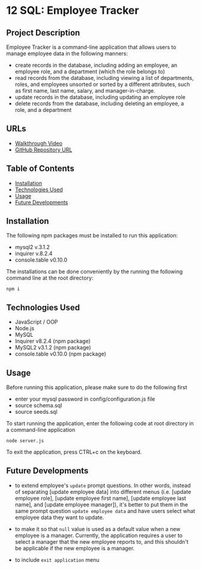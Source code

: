 # **12 SQL: Employee Tracker**

## **Project Description**
Employee Tracker is a command-line application that allows users to manage employee data in the following manners:
- create records in the database, including adding an employee, an employee role, and a department (which the role belongs to)
- read records from the database, including viewing a list of departments, roles, and employees unsorted or sorted by a different attributes, such as first name, last name, salary, and manager-in-charge.
- update records in the database, including updating an employee role 
- delete records from the database, including deleting an employee, a role, and a department

## **URLs**
- [Walkthrough Video](https://drive.google.com/file/d/1iZjH1nZZguKI6Zu8BHy8pr4eBl--_2a9/view?usp=sharing)
- [GitHub Repository URL](https://github.com/jouriena11/employee-tracker)

## **Table of Contents**
- <a href="#installation">Installation</a>
- <a href="#technologies-used">Technologies Used</a>
- <a href="#usage">Usage</a>
- <a href="#future-developments">Future Developments</a>

## **Installation**
The following npm packages must be installed to run this application:
- mysql2 v.3.1.2
- inquirer v.8.2.4
- console.table v0.10.0

The installations can be done conveniently by the running the following command line at the root directory: 
```
npm i
```

## **Technologies Used**
- JavaScript / OOP
- Node.js
- MySQL
- Inquirer v8.2.4 (npm package)
- MySQL2 v3.1.2 (npm package)
- console.table v0.10.0 (npm package)

## **Usage**
Before running this application, please make sure to do the following first
- enter your mysql password in config/configuration.js file
- source schema.sql
- source seeds.sql

To start running the application, enter the following code at root directory in a command-line application
```
node server.js
```
To exit the application, press CTRL+c on the keyboard.
## **Future Developments**

- to extend employee's `update` prompt questions. In other words, instead of separating [update employee data] into different menus (i.e. [update employee role], [update employee first name], [update employee last name], and [update employee manager]), it's better to put them in the same prompt question `update employee data` and have users select what employee data they want to update.

- to make it so that `null` value is used as a default value when a new employee is a manager. Currently, the application requires a user to select a manager that the new employee reports to, and this shouldn't be applicable if the new employee is a manager.

- to include `exit application` menu




